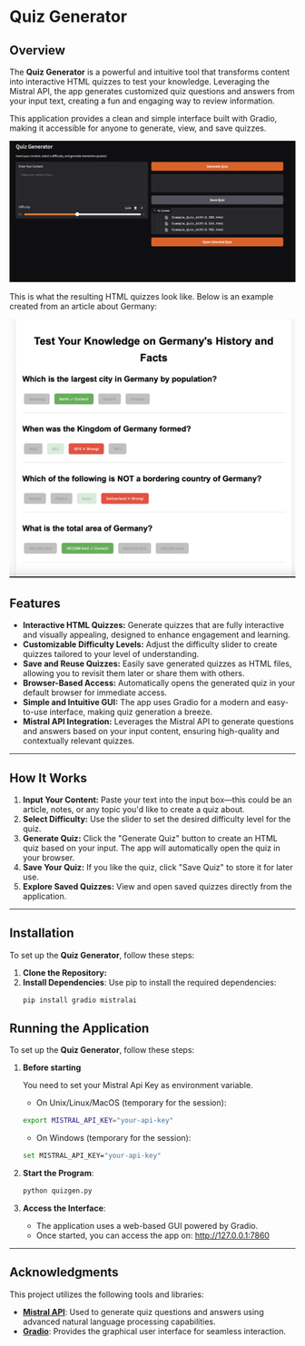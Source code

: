 # **Quiz Generator**

## Overview
The **Quiz Generator** is a powerful and intuitive tool that transforms content into interactive HTML quizzes to test your knowledge. Leveraging the Mistral API, the app generates customized quiz questions and answers from your input text, creating a fun and engaging way to review information.

This application provides a clean and simple interface built with Gradio, making it accessible for anyone to generate, view, and save quizzes.

![Generator Screenshot](screenshot1.png)

This is what the resulting HTML quizzes look like. Below is an example created from an article about Germany:

![Quiz Screenshot](screenshot2.png)



## Features
- **Interactive HTML Quizzes:** Generate quizzes that are fully interactive and visually appealing, designed to enhance engagement and learning.
- **Customizable Difficulty Levels:** Adjust the difficulty slider to create quizzes tailored to your level of understanding.
- **Save and Reuse Quizzes:** Easily save generated quizzes as HTML files, allowing you to revisit them later or share them with others.
- **Browser-Based Access:** Automatically opens the generated quiz in your default browser for immediate access.
- **Simple and Intuitive GUI:** The app uses Gradio for a modern and easy-to-use interface, making quiz generation a breeze.
- **Mistral API Integration:** Leverages the Mistral API to generate questions and answers based on your input content, ensuring high-quality and contextually relevant quizzes.

---

## How It Works
1. **Input Your Content:** Paste your text into the input box—this could be an article, notes, or any topic you'd like to create a quiz about.
2. **Select Difficulty:** Use the slider to set the desired difficulty level for the quiz.
3. **Generate Quiz:** Click the "Generate Quiz" button to create an HTML quiz based on your input. The app will automatically open the quiz in your browser.
4. **Save Your Quiz:** If you like the quiz, click "Save Quiz" to store it for later use.
5. **Explore Saved Quizzes:** View and open saved quizzes directly from the application.

---

## Installation

To set up the **Quiz Generator**, follow these steps:

1. **Clone the Repository:**
2. **Install Dependencies**: Use pip to install the required dependencies:
    ```bash
    pip install gradio mistralai
    ```


## Running the Application

To set up the **Quiz Generator**, follow these steps:
1. **Before starting**

    You need to set your Mistral Api Key as environment variable.
     - On Unix/Linux/MacOS (temporary for the session):
    ```bash
    export MISTRAL_API_KEY="your-api-key"
    ```
    - On Windows (temporary for the session):
    ```bash
    set MISTRAL_API_KEY="your-api-key"
    ```
1. **Start the Program**: 
    ```bash
    python quizgen.py
    ```
2. **Access the Interface**:
    - The application uses a web-based GUI powered by Gradio.
    - Once started, you can access the app on: 
    http://127.0.0.1:7860

---

## Acknowledgments
This project utilizes the following tools and libraries:

- **[Mistral API](https://github.com/mistralai)**: Used to generate quiz questions and answers using advanced natural language processing capabilities.
- **[Gradio](https://github.com/gradio-app/gradio)**: Provides the graphical user interface for seamless interaction.
